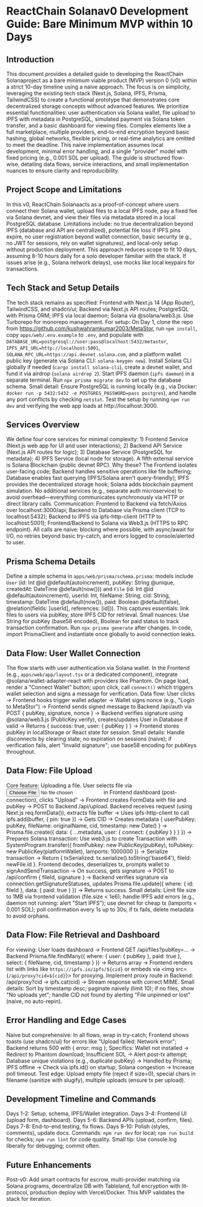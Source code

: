 # ReactChain Solanav0 Development Guide: Bare Minimum MVP within 10 Days

## Introduction

This document provides a detailed guide to developing the ReactChain Solanaproject as a bare minimum viable product (MVP) version 0 (v0) within a strict 10-day timeline using a naive approach. The focus is on simplicity, leveraging the existing tech stack (Next.js, Solana, IPFS, Prisma, TailwindCSS) to create a functional prototype that demonstrates core decentralized storage concepts without advanced features. We prioritize essential functionalities: user authentication via Solana wallet, file upload to IPFS with metadata in PostgreSQL, simulated payment via Solana token transfer, and a basic dashboard for viewing files. Complex elements like a full marketplace, multiple providers, end-to-end encryption beyond basic hashing, global networks, flexible pricing, or real-time analytics are omitted to meet the deadline. This naive implementation assumes local development, minimal error handling, and a single "provider" model with fixed pricing (e.g., 0.001 SOL per upload). The guide is structured flow-wise, detailing data flows, service interactions, and small implementation nuances to ensure clarity and reproducibility.

## Project Scope and Limitations

In this v0, ReactChain Solanaacts as a proof-of-concept where users connect their Solana wallet, upload files to a local IPFS node, pay a fixed fee via Solana devnet, and view their files via metadata stored in a local PostgreSQL database. Limitations include: no true decentralization beyond IPFS (database and API are centralized), potential file loss if IPFS pins expire, no user registration beyond wallet connection, basic security (e.g., no JWT for sessions, rely on wallet signatures), and local-only setup without production deployment. This approach reduces scope to fit 10 days, assuming 8-10 hours daily for a solo developer familiar with the stack. If issues arise (e.g., Solana network delays), use mocks like local keypairs for transactions.

## Tech Stack and Setup Details

The tech stack remains as specified: Frontend with Next.js 14 (App Router), TailwindCSS, and shadcn/ui; Backend via Next.js API routes; PostgreSQL with Prisma ORM; IPFS via local daemon; Solana via @solana/web3.js. Use Turborepo for monorepo management. For setup: On Day 1, clone the repo from https://github.com/kushwahramkumar2003/MetaStor, run `npm install`, copy `apps/web/.env.example` to `.env`, and populate with `DATABASE_URL=postgresql://user:pass@localhost:5432/metastor`, `IPFS_API_URL=http://localhost:5001`, `SOLANA_RPC_URL=https://api.devnet.solana.com`, and a platform wallet public key (generate via Solana CLI: `solana-keygen new`). Install Solana CLI globally if needed (`cargo install solana-cli`), create a devnet wallet, and fund it via airdrop (`solana airdrop 2`). Start IPFS daemon (`ipfs daemon`) in a separate terminal. Run `npx prisma migrate dev` to set up the database schema. Small detail: Ensure PostgreSQL is running locally (e.g., via Docker: `docker run -p 5432:5432 -e POSTGRES_PASSWORD=pass postgres`), and handle any port conflicts by checking `netstat`. Test the setup by running `npm run dev` and verifying the web app loads at http://localhost:3000.

## Services Overview

We define four core services for minimal complexity: 1) Frontend Service (Next.js web app for UI and user interactions); 2) Backend API Service (Next.js API routes for logic); 3) Database Service (PostgreSQL for metadata); 4) IPFS Service (local node for storage). A fifth external service is Solana Blockchain (public devnet RPC). Why these? The Frontend isolates user-facing code; Backend handles sensitive operations like file buffering; Database enables fast querying (IPFS/Solana aren't query-friendly); IPFS provides the decentralized storage hook; Solana adds blockchain payment simulation. No additional services (e.g., separate auth microservice) to avoid overhead—everything communicates synchronously via HTTP or direct library calls. Communication: Frontend to Backend via fetch/Axios over localhost:3000/api; Backend to Database via Prisma client (TCP to localhost:5432); Backend to IPFS via ipfs-http-client (HTTP to localhost:5001); Frontend/Backend to Solana via Web3.js (HTTPS to RPC endpoint). All calls are naive: blocking where possible, with async/await for I/O, no retries beyond basic try-catch, and errors logged to console/alerted to user.

## Prisma Schema Details

Define a simple schema in `apps/web/prisma/schema.prisma`: models include `User` (id: Int @id @default(autoincrement), pubKey: String @unique, createdAt: DateTime @default(now())) and `File` (id: Int @id @default(autoincrement), userId: Int, fileName: String, cid: String, timestamp: DateTime @default(now()), paid: Boolean @default(false), @relation(fields: [userId], references: [id])). This captures essentials: link files to users via pubKey, store IPFS CID for retrieval. Small nuances: Use String for pubKey (base58 encoded), Boolean for paid status to track transaction confirmation. Run `npx prisma generate` after changes. In code, import PrismaClient and instantiate once globally to avoid connection leaks.

## Data Flow: User Wallet Connection

The flow starts with user authentication via Solana wallet. In the Frontend (e.g., `apps/web/app/layout.tsx` or a dedicated component), integrate @solana/wallet-adapter-react with providers like Phantom. On page load, render a "Connect Wallet" button; upon click, call `connect()` which triggers wallet selection and signs a message for verification. Data flow: User clicks → Frontend hooks trigger wallet adapter → Wallet signs nonce (e.g., "Login to MetaStor") → Frontend sends signed message to Backend /api/auth via POST { pubKey, signature, nonce } → Backend verifies signature using @solana/web3.js (PublicKey.verify), creates/updates User in Database if valid → Returns { success: true, user: { pubKey } } → Frontend stores pubKey in localStorage or React state for session. Small details: Handle disconnects by clearing state; no expiration on sessions (naive); if verification fails, alert "Invalid signature"; use base58 encoding for pubKeys throughout.

## Data Flow: File Upload

Core feature: Uploading a file. User selects file via <input type="file"> in Frontend dashboard (post-connection), clicks "Upload" → Frontend creates FormData with file and pubKey → POST to Backend /api/upload. Backend receives request (using Next.js req.formData()), extracts file buffer → Uses ipfs-http-client to call ipfs.add(buffer, { pin: true }) → Gets CID → Creates metadata { userPubKey: pubKey, fileName: originalName, cid, timestamp: new Date() } → Prisma.file.create({ data: { ...metadata, user: { connect: { pubKey } } } }) → Prepares Solana transaction: Use web3.js to create Transaction with SystemProgram.transfer({ fromPubkey: new PublicKey(pubKey), toPubkey: new PublicKey(platformWallet), lamports: 1000000 }) → Serialize transaction → Return { txSerialized: tx.serialize().toString('base64'), fileId: newFile.id }. Frontend decodes, deserializes tx, prompts wallet to signAndSendTransaction → On success, gets signature → POST to /api/confirm { fileId, signature } → Backend verifies signature via connection.getSignatureStatuses, updates Prisma.file.update({ where: { id: fileId }, data: { paid: true } }) → Returns success. Small details: Limit file size to 1MB via frontend validation (file.size < 1e6); handle IPFS add errors (e.g., daemon not running: alert "Start IPFS"); use devnet for cheap tx (lamports = 0.001 SOL); poll confirmation every 1s up to 30s; if tx fails, delete metadata to avoid orphans.

## Data Flow: File Retrieval and Dashboard

For viewing: User loads dashboard → Frontend GET /api/files?pubKey=... → Backend Prisma.file.findMany({ where: { user: { pubKey }, paid: true }, select: { fileName, cid, timestamp } }) → Returns array → Frontend renders list with links like `https://ipfs.io/ipfs/${cid}` or embeds via <img src={`/api/proxy?cid=${cid}`}> for proxying. Implement proxy route in Backend: /api/proxy?cid → ipfs.cat(cid) → Stream response with correct MIME. Small details: Sort by timestamp desc; paginate naively (limit 10); if no files, show "No uploads yet"; handle CID not found by alerting "File unpinned or lost" (naive, no auto-repin).

## Error Handling and Edge Cases

Naive but comprehensive: In all flows, wrap in try-catch; Frontend shows toasts (use shadcn/ui) for errors like "Upload failed: Network error"; Backend returns 500 with { error: msg }; Specifics: Wallet not installed → Redirect to Phantom download; Insufficient SOL → Alert post-tx attempt; Database unique violations (e.g., duplicate pubKey) → Handled by Prisma; IPFS offline → Check via ipfs.id() on startup; Solana congestion → Increase poll timeout. Test edge: Upload empty file (reject if size=0), special chars in filename (sanitize with slugify), multiple uploads (ensure tx per upload).

## Development Timeline and Commands

Days 1-2: Setup, schema, IPFS/Wallet integration. Days 3-4: Frontend UI (upload form, dashboard). Days 5-6: Backend APIs (upload, confirm, files). Days 7-8: End-to-end testing, fix flows. Days 9-10: Polish (styles, comments), update docs. Commands: `npm run dev` for local; `npm run build` for checks; `npm run lint` for code quality. Small tip: Use console.log liberally for debugging; commit often.

## Future Enhancements

Post-v0: Add smart contracts for escrow, multi-provider matching via Solana programs, decentralize DB with Tableland, full encryption with lit-protocol, production deploy with Vercel/Docker. This MVP validates the stack for iteration.
